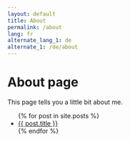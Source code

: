 ```yaml
---
layout: default
title: About
permalink: /about
lang: fr
alternate_lang_1: de
alternate_1: /de/about
---
```

# About page

This page tells you a little bit about me.
<ul>
  {% for post in site.posts %}
    <li>
      <a href="{{ post.url }}">{{ post.title }}</a>
    </li>
  {% endfor %}
</ul>
